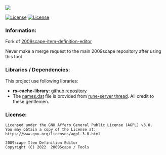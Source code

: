 ![](https://i.imgur.com/w7729G1.gif)

[![License][License: AGPL v3]][license-url] [![License][Shield: Fork]][fork-url]

### Information:

Fork of [2009scape-item-definition-editor](https://gitlab.com/2009scape/tools/2009scape-item-definition-editor)

Never make a merge request to the main 2009scape repository after using this tool

### Libraries / Dependencies:

This project use following libraries:

- **rs-cache-library**: [github repository](https://github.com/Displee/rs-cache-library)
- The [names.dat](data/names.dat) file is provided from [rune-server thread](https://rune-server.org/threads/634-cache-file-hash-names.705673/). All credit to these gentlemen.

### License:

```
Licensed under the GNU Affero General Public License (AGPL) v3.0.
You may obtain a copy of the License at:
https://www.gnu.org/licenses/agpl-3.0.html

2009scape Item Definition Editor
Copyright (C) 2022  2009Scape / Tools
```


[License: AGPL v3]: https://img.shields.io/badge/License-AGPL%20v3-khaki.svg

[license-url]: https://www.gnu.org/licenses/agpl-3.0.en.html

[Shield: Fork]: https://img.shields.io/badge/repository-fork-tan

[fork-url]: https://gitlab.com/2009scape/tools/2009scape-item-definition-editor